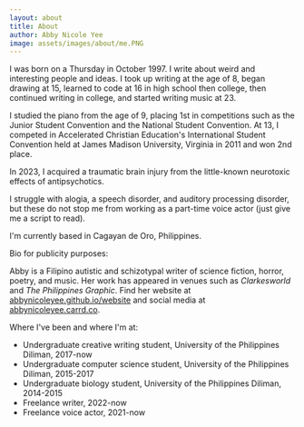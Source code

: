 ```yaml
---
layout: about
title: About
author: Abby Nicole Yee
image: assets/images/about/me.PNG
---
```


<p class="paragraph-lg">I was born on a Thursday in October 1997. I write about weird and interesting people and ideas. I took up writing at the age of 8<span class='footnote' data-toggle="tooltip" title="journaling"></span>, began drawing at 15<span class='footnote' data-toggle="tooltip" title="realistic portraits"></span>, learned to code at 16 in high school<span class='footnote' data-toggle="tooltip"
          title="HTML/CSS"></span> then college<span class='footnote' data-toggle="tooltip" title="C, Python, Java"></span>, then continued writing in college<span class='footnote' data-toggle="tooltip" title="confessional poetry, speculative fiction"></span>, and started writing music<span class='footnote' data-toggle="tooltip" title="MuseScore, Ableton"></span> at 23.</p> 
<p class="paragraph-lg">I studied the piano from the age of 9, placing 1st in competitions such as the Junior Student Convention and the National Student Convention. At 13, I competed in Accelerated Christian Education's International Student Convention held at James Madison University, Virginia in 2011 and won 2nd place. </p>

<p class="paragraph-lg">In 2023, I acquired a traumatic brain injury from the little-known neurotoxic effects<span class='footnote' data-toggle="tooltip" title="Dare I say, lobotomy-like"></span> of antipsychotics.</p>
<p class="paragraph-lg">I struggle with alogia, a speech disorder, and auditory processing disorder, but these do not stop me from working as a part-time voice actor (just give me a script to read).</p>
<p class="paragraph-lg">I'm currently based in Cagayan de Oro, Philippines.</p>

Bio for publicity purposes:

Abby is a Filipino autistic and schizotypal writer of science fiction, horror, poetry, and music. Her work has appeared in venues such as _Clarkesworld_ and _The Philippines Graphic_. Find her website at [abbynicoleyee.github.io/website](https://abbynicoleyee.github.io/website) and social media at [abbynicoleyee.carrd.co](https://abbynicoleyee.carrd.co).

Where I've been and where I'm at:
- Undergraduate creative writing student, University of the Philippines Diliman, 2017-now
- Undergraduate computer science student, University of the Philippines Diliman, 2015-2017
- Undergraduate biology student, University of the Philippines Diliman, 2014-2015
- Freelance writer, 2022-now
- Freelance voice actor, 2021-now

